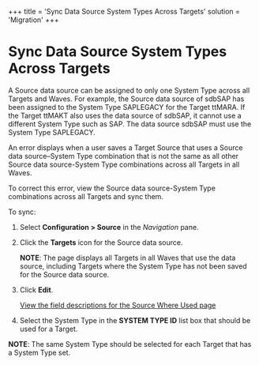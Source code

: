 +++
title = 'Sync Data Source System Types Across Targets'
solution = 'Migration'
+++

# Sync Data Source System Types Across Targets

A Source data source can be assigned to only one System Type across all
Targets and Waves. For example, the Source data source of sdbSAP has
been assigned to the System Type SAPLEGACY for the Target ttMARA. If the
Target ttMAKT also uses the data source of sdbSAP, it cannot use a
different System Type such as SAP. The data source sdbSAP must use the
System Type SAPLEGACY.

An error displays when a user saves a Target Source that uses a Source
data source–System Type combination that is not the same as all other
Source data source-System Type combinations across all Targets in all
Waves.

To correct this error, view the Source data source-System Type
combinations across all Targets and sync them.

To sync:

1.  Select **Configuration \> Source** in the *Navigation* pane.

2.  Click the **Targets** icon for the Source data source.
    
    **NOTE**: The page displays all Targets in all Waves that use the
    data source, including Targets where the System Type has not been
    saved for the Source data source.

3.  Click **Edit**.
    
    [View the field descriptions for the Source Where Used
    page](../Page_Desc/Source_Where_Used)

4.  Select the System Type in the **SYSTEM TYPE ID** list box that
    should be used for a Target.

**NOTE**: The same System Type should be selected for each Target that
has a System Type set.
